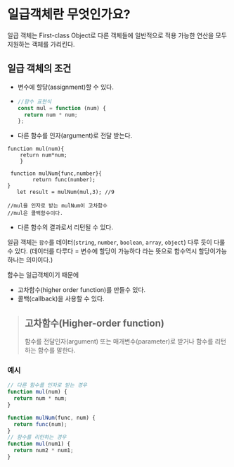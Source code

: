 # 일급객체란 무엇인가요?

일급 객체는 First-class Object로 다른 객체들에 일반적으로 적용 가능한 연산을 모두 지원하는 객체를 가리킨다.

## 일급 객체의 조건

- 변수에 할당(assignment)할 수 있다.
- ```javascript
  //함수 표현식
  const mul = function (num) {
    return num * num;
  };
  ```
- 다른 함수를 인자(argument)로 전달 받는다.

```javscript
function mul(num){
    return num*num;
    }

 function mulNum{func,number}{
        return func(number);
}
   let result = mulNum(mul,3); //9

//mul을 인자로 받는 mulNum이 고차함수
//mul은 콜백함수이다.
```

- 다른 함수의 결과로서 리턴될 수 있다.

일급 객체는 `함수`를 데이터(`string`, `number`, `boolean`, `array`, `object`) 다루 듯이 다룰 수 있다. (데이터를 다루다 = 변수에 할당이 가능하다 라는 뜻으로 함수역시 할당이가능하나는 의미이다.)

함수는 일급객체이기 때문에

- 고차함수(higher order function)를 만들수 있다.
- 콜백(callback)을 사용할 수 있다.

> ## 고차함수(Higher-order function)
>
> 함수를 전달인자(argument) 또는 매개변수(parameter)로 받거나 함수를 리턴하는 함수를 말한다.

### 예시

```javascript
// 다른 함수를 인자로 받는 경우
function mul(num) {
  return num * num;
}

function mulNum(func, num) {
  return func(num);
}
// 함수를 리턴하는 경우
function mul(num1) {
  return num2 * num1;
}
```
